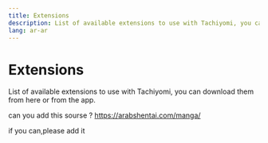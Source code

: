 ```yaml
---
title: Extensions
description: List of available extensions to use with Tachiyomi, you can download them from here or from the app.
lang: ar-ar
---
```


# Extensions

List of available extensions to use with Tachiyomi, you can download them from here or from the app.

<ExtensionsWrapper/> can you add this sourse  ?
https://arabshentai.com/manga/

if you can,please add it 
